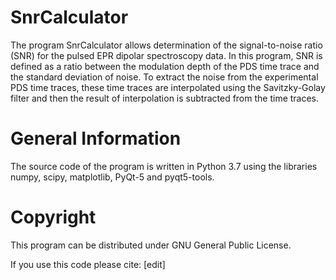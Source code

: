 SnrCalculator
=========
The program SnrCalculator allows determination of the signal-to-noise ratio (SNR) for the pulsed EPR dipolar spectroscopy data. In this program, SNR is defined as a ratio between the modulation depth of the PDS time trace and the standard deviation of noise. To extract the noise from the experimental PDS time traces, these time traces are interpolated using the Savitzky-Golay filter and then the result of interpolation is subtracted from the time traces.

General Information
=========
The source code of the program is written in Python 3.7 using the libraries numpy, scipy, matplotlib, PyQt-5 and pyqt5-tools. 

Copyright
=========
This program can be distributed under GNU General Public License.

If you use this code please cite: [edit]
